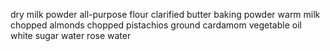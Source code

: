 dry milk powder
all-purpose flour
clarified butter
baking powder
warm milk
chopped almonds
chopped pistachios
ground cardamom
vegetable oil
white sugar
water
rose water